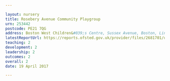 ```yaml
---

layout: nursery
title: Rosebery Avenue Community Playgroup
urn: 253442
postcode: PE21 7QG
address: Boston West Children&#039;s Centre, Sussex Avenue, Boston, Lincs, PE21 7QG
latestReportUrl: https://reports.ofsted.gov.uk/provider/files/2681701/urn/253442.pdf
teaching: 2
development: 2
leadership: 2
outcomes: 2
overall: 2
date: 19 April 2017

---
```

